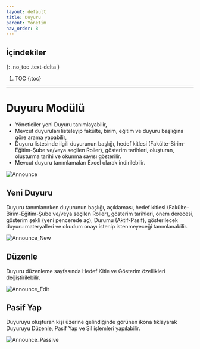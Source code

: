 ```yaml
---
layout: default
title: Duyuru
parent: Yönetim
nav_order: 8
---
```


## İçindekiler
{: .no_toc .text-delta }

1. TOC
{:toc}

---

# Duyuru Modülü

* Yöneticiler yeni Duyuru tanımlayabilir, 
* Mevcut duyuruları listeleyip fakülte, birim, eğitim ve duyuru başlığına göre arama yapabilir,
* Duyuru listesinde ilgili duyurunun başlığı, hedef kitlesi (Fakülte-Birim-Eğitim-Şube ve/veya seçilen Roller), gösterim tarihleri, oluşturan, oluşturma tarihi ve okunma sayısı gösterilir.
* Mevcut duyuru tanımlamaları Excel olarak indirilebilir.

![Announce](/docs.toltekcampus.github.io/docs/media/modules/announce/announce.png)

 ## Yeni Duyuru

 Duyuru tanımlanırken duyurunun başlığı, açıklaması, hedef kitlesi (Fakülte-Birim-Eğitim-Şube ve/veya seçilen Roller), gösterim tarihleri, önem derecesi, gösterim şekli (yeni pencerede aç), Durumu (Aktif-Pasif), gösterilecek duyuru materyalleri ve okudum onayı istenip istenmeyeceği tanımlanabilir.

 ![Announce_New](/docs.toltekcampus.github.io/docs/media/modules/announce/announce_new.png)

 ## Düzenle

 Duyuru düzenleme sayfasında Hedef Kitle ve Gösterim özellikleri değiştirilebilir.

 ![Announce_Edit](/docs.toltekcampus.github.io/docs/media/modules/announce/announce_edit.png)

 ## Pasif Yap

 Duyuruyu oluşturan kişi üzerine gelindiğinde görünen ikona tıklayarak Duyuruyu Düzenle, Pasif Yap ve Sil işlemleri yapılabilir.

 ![Announce_Passive](/docs.toltekcampus.github.io/docs/media/modules/announce/announce_passive.png)
